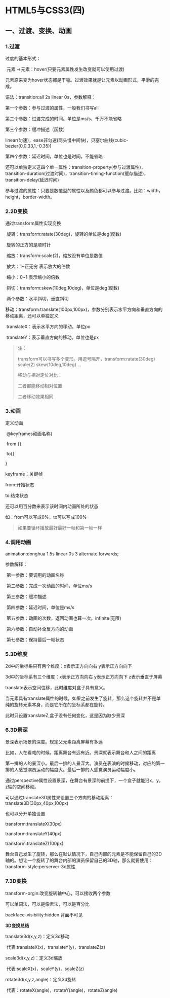 # HTML5与CSS3(四)

## 一、过渡、变换、动画

### 1.过渡

过度的基本形式：

​		元素 →元素：hover(只要元素属性发生改变就可以使用过渡)

​		元素原来变为hover状态都是干嘣。过渡效果就是让元素以动画形式，平滑的完成。

语法：transition:all 2s linear 0s，参数解释：

第一个参数：参与过渡的属性，一般我们书写all

第二个参数：过渡完成的时间。单位是ms/s，千万不能省略

第三个参数：缓冲描述（函数）

​		linear(匀速)，ease非匀速(两头慢中间快)，贝塞尔曲线(cubic-bezier(0,0.33,1,-0.35))

第四个参数：延迟时间，单位也是时间，不能省略

还可以单独定义这四个单一属性：transition-property(参与过渡属性)，transition-duration(过渡时间)，transition-timing-function(缓存描述)，transition-delay(延迟时间)

参与过渡的属性：只要是数值型的属性以及颜色都可以参与过渡。比如：width，height，border-width。

### 2.2D变换

通过transform属性实现变换

​		旋转：transform:ratate(30deg)，旋转的单位是deg(度数)

​					旋转的正方的是顺时针

​		缩放：transform:scale(2)，缩放没有单位是数值

​					放大：1~正无穷	表示放大的倍数

​					缩小：0~1			 表示缩小的倍数

​		斜切：transform:skew(10deg,10deg)，单位是deg(度数)

​					两个参数：水平斜切，垂直斜切

​		移动：transform:translate(100px,100px)，参数分别表示水平方向和垂直方向的移动距离，还可以单独定义

​					translateX：表示水平方向的移动。单位px

​					translateY：表示垂直方向的移动。单位也是px

> 注：
>
> transform可以书写多个变形。用逗号隔开，transform:ratate(30deg) scale(2) skew(10deg,10deg) ...
>
> 移动与相对定位对比：
>
> 二者都能移动相对位置
>
> 二者移动效果相同

### 3.动画

定义动画

​	@keyframes动画名称{

​			from {}

​			to{}

}

keyframe：关键帧

from:开始状态

to:结束状态

还可以用百分数来表示该时间内动画所处的状态

如：from可以写成0%，to可以写成100%

> 如果要循环播放最好最好一帧和第一帧一样

### 4.调用动画

animation:donghua 1.5s linear 0s 3 alternate forwards;

参数解释：

​			第一参数：要调用的动画名称

​			第二参数：完成一次动画的时间，单位ms/s

​			第三参数：缓冲描述

​			第四参数：延迟时间，单位是ms/s

​			第五参数：动画的次数，返回动画也算一次。infinite(无限)

​			第六参数：自动补全反方向的动画

​			第七参数：保持最后一帧状态

### 5.3D维度

2d中的坐标系只有两个维度：x表示正方向向右    y表示正方向向下

3d中的坐标系有三个维度：x表示正方向向右    y表示正方向向下    z表示垂直于屏幕

translate表示空间位移，此时维度对盒子具有意义。

当元素具有translate属性的时候，如果之前发生了旋转，那么这个旋转并不是单纯的旋转元素本身，而是它所在的坐标系都在旋转。

此时只设置translateZ,盒子没有任何变化，这是因为缺少景深

### 6.3D景深

景深表示场景的深度。规定父元素距离屏幕有多远

比如，人在看戏的时候。距离舞台有远有近。景深就表示舞台和人之间的距离

第一排的人的景深小。最后一排的人景深大。演员在表演的时候移动，对应的第一排的人感觉演员运动的幅度大。最后一排的人感觉演员运动幅度小。

通过perspective属性设置景深，在舞台有景深的前提下，一个盒子就能沿x，y，z轴的空间移动。

可以通过translate3D属性来设置三个方向的移动距离：translate3D(30px,40px,100px)

也可以分开单独设置

transform:translateX(30px)

transform:translateY(40px)

transform:translateZ(100px)

舞台自己发生了旋转，那么在默认情况下，自己内部的元素是不能保留自己的3D轴的。想让一个旋转了的舞台内部的演员保留自己的3D轴，那么就要使用：transform-style:perserver-3d属性

### 7.3D变换

transform-orgin:改变旋转轴中心，可以接收两个参数

可以单词法，可以是像素法，可以是百分比

backface-visibility:hidden 背面不可见

**3D变换总结**

translate3d(x,y,z)：定义3d移动

​	代表:translateX(x)，translateY(y)，translateZ(z)

scale3d(x,y,z)：定义3d缩放

​	代表:scaleX(x)，scaleY(y)，scaleZ(z)	

rotate3d(x,y,z,angle)：定义3d旋转

​	代表：rotateX(angle)，rotateY(angle)，rotateZ(angle)







